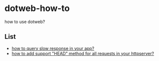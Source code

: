 # dotweb-how-to
how to use dotweb?


## List
* [how to query slow response in your app?](https://github.com/devfeel/dotweb-how-to/tree/master/tips/slow-response.md)
* [how to add support "HEAD" method for all requests in your httpserver?](https://github.com/devfeel/dotweb-how-to/tree/master/tips/enabled-autoHEAD.md)

